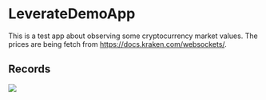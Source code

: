 # LeverateDemoApp

This is a test app about observing some cryptocurrency market values. The prices are being fetch from https://docs.kraken.com/websockets/.

## Records

![](https://github.com/mmustafakilicc/LeverateDemoApp/blob/master/record_final.gif)

